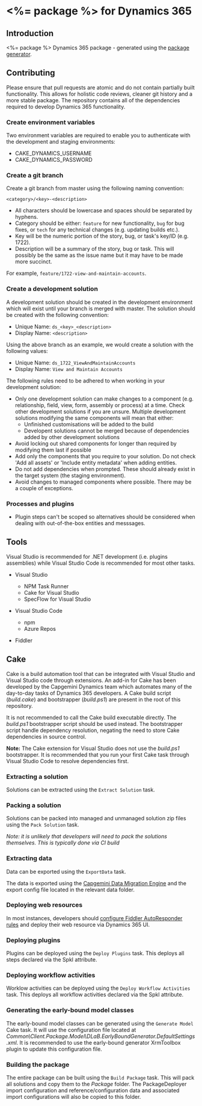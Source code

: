 # <%= package %> for Dynamics 365

## Introduction

<%= package %> Dynamics 365 package - generated using the [package generator](https://capgeminiuk.visualstudio.com/Capgemini%20Reusable%20IP/_git/generator-cdspackage).

## Contributing

Please ensure that pull requests are atomic and do not contain partially built functionality. This allows for holistic code reviews, cleaner git history and a more stable package. The repository contains all of the dependencies required to develop Dynamics 365 functionality.

### Create environment variables

Two environment variables are required to enable you to authenticate with the development and staging environments:

- CAKE_DYNAMICS_USERNAME
- CAKE_DYNAMICS_PASSWORD

### Create a git branch

Create a git branch from master using the following naming convention:

`<category>/<key>-<description>`

- All characters should be lowercase and spaces should be separated by hyphens.
- Category should be either: `feature` for new functionality, `bug` for bug fixes, or `tech` for any technical changes (e.g. updating builds etc.).
- Key will be the numeric portion of the story, bug, or task's key/ID (e.g. 1722).
- Description will be a summary of the story, bug or task. This will possibly be the same as the issue name but it may have to be made more succinct.

For example, `feature/1722-view-and-maintain-accounts`.

### Create a development solution

A development solution should be created in the development environment which will exist until your branch is merged with master. The solution should be created with the following convention:

- Unique Name: `ds_<key>_<description>`
- Display Name: `<description>`

Using the above branch as an example, we would create a solution with the following values:

- Unique Name: `ds_1722_ViewAndMaintainAccounts`
- Display Name: `View and Maintain Accounts`

The following rules need to be adhered to when working in your development solution:

- Only one development solution can make changes to a component (e.g. relationship, field, view, form, assembly or process) at a time. Check other development solutions if you are unsure. Multiple development solutions modifying the same components will mean that either:
  - Unfinished customisations will be added to the build
  - Developent solutions cannot be merged because of dependencies added by other development solutions
- Avoid locking out shared components for longer than required by modifying them last if possible
- Add only the components that you require to your solution. Do not check 'Add all assets' or 'Include entity metadata' when adding entities.
- Do not add dependencies when prompted. These should already exist in the target system (the staging environment).
- Avoid changes to managed components where possible. There may be a couple of exceptions.

### Processes and plugins

- Plugin steps can't be scoped so alternatives should be considered when dealing with out-of-the-box entities and messsages.

## Tools

Visual Studio is recommended for .NET development (i.e. plugins assemblies) while Visual Studio Code is recommended for most other tasks.

- Visual Studio

  - NPM Task Runner
  - Cake for Visual Studio
  - SpecFlow for Visual Studio

- Visual Studio Code

  - npm
  - Azure Repos

- Fiddler

## Cake

Cake is a build automation tool that can be integrated with Visual Studio and Visual Studio code through extensions. An add-in for Cake has been developed by the Capgemini Dynamics team which automates many of the day-to-day tasks of Dynamics 365 developers. A Cake build script (_build.cake_) and bootstrapper (_build.ps1_) are present in the root of this repository.

It is not recommended to call the Cake build executable directly. The _build.ps1_ bootstrapper script should be used instead. The bootstrapper script handle dependency resolution, negating the need to store Cake dependencies in source control.

**Note:** The Cake extension for Visual Studio does not use the _build.ps1_ bootstrapper. It is recommended that you run your first Cake task through Visual Studio Code to resolve dependencies first.

### Extracting a solution

Solutions can be extracted using the `Extract Solution` task.

### Packing a solution

Solutions can be packed into managed and unmanaged solution zip files using the `Pack Solution` task.

_Note: it is unlikely that developers will need to pack the solutions themselves. This is typically done via CI build_

### Extracting data

Data can be exported using the `ExportData` task.

The data is exported using the [Capgemini Data Migration Engine](https://capgeminiuk.visualstudio.com/Capgemini%20Reusable%20IP/_git/Capgemini.Xrm.DataMigration) and the export config file located in the relevant data folder.

### Deploying web resources

In most instances, developers should [configure Fiddler AutoResponder rules](https://docs.microsoft.com/en-us/dynamics365/customer-engagement/developer/streamline-javascript-development-fiddler-autoresponder) and deploy their web resource via Dynamics 365 UI.

### Deploying plugins

Plugins can be deployed using the `Deploy Plugins` task. This deploys all steps declared via the Spkl attribute.

### Deploying workflow activities

Worklow activities can be deployed using the `Deploy Workflow Activities` task. This deploys all workflow activities declared via the Spkl attribute.

### Generating the early-bound model classes

The early-bound model classes can be generated using the `Generate Model` Cake task. It will use the configuration file located at _Common\Client.Package.Model\DLaB.EarlyBoundGenerator.DefaultSettings.xml_. It is recommended to use the early-bound generator XrmToolbox plugin to update this configuration file.

### Building the package

The entire package can be built using the `Build Package` task. This will pack all solutions and copy them to the _Package_ folder. The PackageDeployer import configuration and reference/configuration data and associated import configurations will also be copied to this folder.
